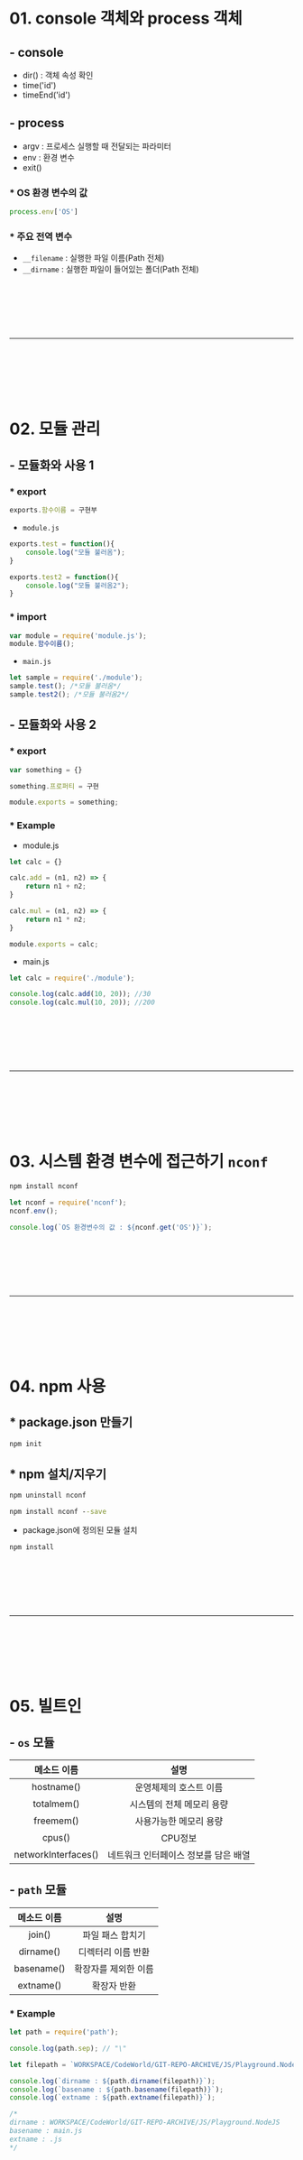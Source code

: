 # 01. console 객체와 process 객체

## - console

 - dir() : 객체 속성 확인
 - time('id')
 - timeEnd('id')

## - process

 - argv : 프로세스 실행할 때 전달되는 파라미터
 - env : 환경 변수
 - exit()

### * OS 환경 변수의 값
```js
process.env['OS']
```
### * 주요 전역 변수

 - `__filename` : 실행한 파일 이름(Path 전체)
 - `__dirname` : 실행한 파일이 들어있는 폴더(Path 전체)

<br><br><br><br><br>
<hr>
<br><br><br><br><br>



# 02. 모듈 관리

## - 모듈화와 사용 1

### * export
```js
exports.함수이름 = 구현부
```
 - `module.js`
```js
exports.test = function(){
    console.log("모듈 불러옴");
}

exports.test2 = function(){
    console.log("모듈 불러옴2");
}
```

### * import
```js
var module = require('module.js');
module.함수이름();
```
 - `main.js`

```js
let sample = require('./module');
sample.test(); /*모듈 불러옴*/
sample.test2(); /*모듈 불러옴2*/
```

## - 모듈화와 사용 2

### * export
```js
var something = {}

something.프로퍼티 = 구현

module.exports = something;
```

### * Example

 - module.js
```js
let calc = {}

calc.add = (n1, n2) => {
    return n1 + n2;
}

calc.mul = (n1, n2) => {
    return n1 * n2;
}

module.exports = calc;
```


 - main.js
```js
let calc = require('./module');

console.log(calc.add(10, 20)); //30
console.log(calc.mul(10, 20)); //200
```

<br><br><br><br><br>
<hr>
<br><br><br><br><br>

# 03. 시스템 환경 변수에 접근하기 `nconf`

```cmd
npm install nconf
```

```js
let nconf = require('nconf');
nconf.env();

console.log(`OS 환경변수의 값 : ${nconf.get('OS')}`);
```

<br><br><br><br><br>
<hr>
<br><br><br><br><br>

# 04. npm 사용

## * package.json 만들기

```cmd
npm init
```

## * npm 설치/지우기

```cmd
npm uninstall nconf
```

```cmd
npm install nconf --save
```

 - package.json에 정의된 모듈 설치
```cmd
npm install
```


<br><br><br><br><br>
<hr>
<br><br><br><br><br>

# 05. 빌트인

## - `os` 모듈

| 메소드 이름 | 설명 |
|:---:|:---:|
|hostname()| 운영체제의 호스트 이름|
|totalmem()| 시스템의 전체 메모리 용량|
|freemem()| 사용가능한 메모리 용량|
|cpus()|CPU정보|
|networkInterfaces()| 네트워크 인터페이스 정보를 담은 배열|

## - `path` 모듈

| 메소드 이름 | 설명 |
|:---:|:---:|
|join()| 파일 패스 합치기|
|dirname()| 디렉터리 이름 반환|
|basename()| 확장자를 제외한 이름 |
|extname()| 확장자 반환|

### * Example

```js
let path = require('path');

console.log(path.sep); // "\"

let filepath = `WORKSPACE/CodeWorld/GIT-REPO-ARCHIVE/JS/Playground.NodeJS/main.js`

console.log(`dirname : ${path.dirname(filepath)}`);
console.log(`basename : ${path.basename(filepath)}`);
console.log(`extname : ${path.extname(filepath)}`);

/* 
dirname : WORKSPACE/CodeWorld/GIT-REPO-ARCHIVE/JS/Playground.NodeJS
basename : main.js
extname : .js
*/
```


<br><br><br><br><br>
<hr>
<br><br><br><br><br>

# 06. 노드 기본 기능

## - 주소 다루기

### * url 모듈 & querystring 모듈

#### url 모듈

 - `parse()` : 주소 문자열 -> URL 객체
 - `format()` : URL 객체 -> 주소 문자열

#### querystring 모듈

 - `parse()` : 문자열 -> Parameter 객체
 - `stringify()` : Parameter -> 문자열

```js
let url = require('url');
let queryString = require('querystring');

let strUrl = 'https://search.naver.com/search.naver?where=nexearch&sm=top_hty&fbm=1&ie=utf8&query=node.js';

let urlObj = url.parse(strUrl); //deprecated
console.log(strUrl); //https://search.naver.com/search.naver?where=nexearch&sm=top_hty&fbm=1&ie=utf8&query=node.js 
let param = queryString.parse(urlObj.query); //Parameter 객체
console.log(param);
/* 
{
  where: 'nexearch',
  sm: 'top_hty',
  fbm: '1',
  ie: 'utf8',
  query: 'node.js'
}
*/
```



## - 이벤트 처리
 
### * process.
 - `on(event, listener)`
 - `once(event, listener)` : 한번 실행후 자동으로 제거됨
 - `removeListener(event, listener)`
 - `emit(eventName, parameter)` : 사용자 정의 이벤트

```js
process.on('exit', function(){
    console.log('exit 이벤트 발생');
})

process.exit();
```

### * 이벤트 모듈화

process 객체를 이용하여 이벤트를 다루면 이름이 충돌될 수도 있다.
 
 - `module.js`

```js
let util = require('util'); //상속 기능 사용을 위해
let EventEmitter = require('events').EventEmitter //이벤트 리스터 함수들은 이걸 상속받음

let EventObj = function(){

    let that = this;

    that.on("myEvent", function(a, b){
        console.log(`myEvent 발생 : ${a}, ${b}`);
    });
    
};

util.inherits(EventObj, EventEmitter);

module.exports = EventObj;
module.exports.title = "이벤트 테스트";
```

 - `main.js`

```js
let EventObj = require('./module');

console.log(EventObj.title); //이벤트 테스트
new EventObj().emit('myEvent',10,20); //myEvent 발생 : 10, 20
```

## - 파일 다루기

### * fs 모듈

 - `readFile(filename, [encoding], [callback])`
 - `readFileSync(filename, [encoding])`
 - `writeFile(filename, data, encoding='utf8', [callback])`
 - `writeFileSync(filename, data, encoding='utf8')`


#### 파일 쓰기
```js
let fs = require('fs');
let path = require('path');

let fileName = "myFile.txt"

fs.writeFile(
    path.join(__dirname,fileName),
    "This is my file~",
    function(err){
        if(err){
            console.log("Error : " + err);
        }

        console.log(`${fileName} 쓰기 완료`);
    }
);
```

#### 파일 읽기

```js
let fs = require('fs');
let path = require('path');

let fileName = "myFile.txt"

fs.readFile(
    path.join(__dirname,fileName),
    function(err, data){
        if(err){
            console.log("Error : " + err);
        }

        console.log(data.toString()); //This is my file~
        console.log(`${fileName} 읽기 완료`);
    }
);
```

### * 스트림

```js
let fs = require('fs');
let path = require('path');

let infilePath = path.join(__dirname,"myFile.txt");
let outfilePath = path.join(__dirname,"myFile2.txt");

let infile = fs.createReadStream(infilePath, {flags:'r'});
let outfile = fs.createWriteStream(outfilePath, {flags:'w'});

infile.on('data',function(data){
    console.log(`읽은 데이터 ${data}`);
    outfile.write(data);
})

infile.on('end',function(){
    console.log("파일 읽기 종료");
    outfile.end(()=>console.log("파일 쓰기 종료"));
})

/* 
읽은 데이터 This is my file~
파일 읽기 종료
파일 쓰기 종료
*/
```

<br><br><br><br><br>
<hr>
<br><br><br><br><br>

# 07. 웹 서버 기본

## - 기본 틀

```js
let http = require('http');

let server = http.createServer();

let port = 3000;

server.listen(port, function(){
    console.log("서버 시작");
})

server.on('connection', function(socket){
    console.log(socket);
})

server.on('request', function(req,res){
    console.log(req);

    res.writeHead(200, {"Content-Type":"text/html;charset=utf-8"});
    res.write('<!DOCTYPE html>');
    res.write('<html>');
    res.write('<body>');
    res.write('<h1>Hello World</h1>');
    res.write('<body>');
    res.write('</body>');
    res.write('</html>');
    res.end();
})
```

## - Expess.js 적용

### * request --> middleware --> router --> response

```cmd
npm install --save express
```
```cmd
npm show express version
```
 - `app.js`
```js
const express = require('express')
const app = express()
const port = 3000

app.get('/', (req, res) => {
  res.send('Hello World!')
})

app.listen(port, () => {
  console.log(`Example app listening at http://localhost:${port}`)
})
```
### * 메서드와 속성

#### 메서드
 - set() : 서버 설정 setter
 - get() : 서버 설정 getter
 - use() : 미들웨어

#### 속성
 - env : 서버 모드를 설정
 - views : 뷰들이 들어 있는 폴더 또는 폴더 배열 설정
 - view engine : 디폴트로 사용할 뷰 엔진 설정

### * Routing 메서드

```js
const express = require('express')
const app = express()
const port = 3000

app.get('/', function (req, res) {
  res.send('Hello World!');
});


app.post('/', function (req, res) {
  res.send('Got a POST request');
});


app.put('/user', function (req, res) {
  res.send('Got a PUT request at /user');
});


app.delete('/user', function (req, res) {
  res.send('Got a DELETE request at /user');
});

app.listen(port, () => {
  console.log(`Example app listening at http://localhost:${port}`)
})
```

#### URL 파라미터

```js
const express = require('express');
const app = express();
const port = 3000;

app.get('/users/:userId/books/:bookId', function (req, res) {
    res.send(req.params)
})

app.listen(port, () => {
  console.log(`Example app listening at http://localhost:${port}`)
})
```

접속 : `http://localhost:3000/users/rhie/books/nodejs`

접속 결과
```json
{"userId":"rhie","bookId":"nodejs"}
```

#### Routing 핸들러 콜백 함수 활용

```js
const express = require('express')
const app = express()
const port = 3000

app.get('/cbchain', function(req,res,next){
  console.log('CB0');
  next();
}, function(req,res,next){
  console.log('CB1');
  next();
},function(req,res){
  res.send('Hello from C!');
});

app.listen(port, () => {
  console.log(`Example app listening at http://localhost:${port}`)
})
```

#### Routing 핸들러 콜백 함수 배열 적용

```js
const express = require('express')
const app = express()
const port = 3000

var cb0 = function (req, res, next) {
  console.log('CB0');
  next();
}

var cb1 = function (req, res, next) {
  console.log('CB1');
  next();
}

var cb2 = function (req, res) {
  res.send('Hello from C!');
}

app.get('/cbchain', [cb0, cb1, cb2]);


app.listen(port, () => {
  console.log(`Example app listening at http://localhost:${port}`)
})
```
### * Response 메서드

|Method|Description|
|:---:|:---:|
|res.download()|	Prompt a file to be downloaded.|
|res.end()|	End the response process.|
|res.json()|	Send a JSON response.|
|res.jsonp()|	Send a JSON response with JSONP support.|
|res.redirect()|	Redirect a request.|
|res.render()|	Render a view template.|
|res.send()|	Send a response of various types.|
|res.sendFile()|	Send a file as an octet stream.|
|res.sendStatus()|	Set the response status code and send its string representation as the response body.|


## - Expess.js 미들웨어

### * 미들웨어 기본 사용법

```js
const express = require('express')
const app = express()
const port = 3000

app.use((req, res, next)=>{
    console.log("첫번째 미들웨어");
    req.name = "RHIE";
    next();
})

app.use((req, res, next)=>{
    console.log("두번째 미들웨어");
    next();
})

app.get('/', (req, res) => {
    res.send(`Hello World! ${req.name}`)
})
  
app.listen(port, () => {
  console.log(`Example app listening at http://localhost:${port}`)
})
```



### * 웹문서

 - `public/index.html`

```html
<!DOCTYPE html>
<html lang="en">
<head>
    <meta charset="UTF-8">
    <meta http-equiv="X-UA-Compatible" content="IE=edge">
    <meta name="viewport" content="width=device-width, initial-scale=1.0">
    <link rel="stylesheet" href="/static/css/style.css">
    <title>Document</title>
</head>
<body>
    <h1>Hello World</h1>
    <script src="/static/js/script.js"></script>
</body>
</html>
```
 - `public/css/style.css`
```css
h1{
  color : red;  
}
```
 - `public/js/script.js`

```js
console.log("자바스크립트 로딩 완료");
```

 - `main.js` || `app.js`
 
접속 : `localhost:3000/static/index.html`

```js
const express = require('express')
const path = require('path');
const app = express();
const port = 3000;

app.use('/static', express.static(path.join(__dirname, 'public')))


app.get('/', (req, res) => {
    res.send(`Hello World!`)
})

app.listen(port, () => {
  console.log(`Example app listening at http://localhost:${port}`)
})
```
### * Router 객체 사용하기

 - `bird.js`

```js
var express = require('express')
var router = express.Router()

// middleware that is specific to this router
router.use(function timeLog (req, res, next) {
  console.log('Time: ', Date.now())
  next()
})
// define the home page route
router.get('/', function (req, res) {
  res.send('Birds home page')
})
// define the about route
router.get('/about', function (req, res) {
  res.send('About birds')
})

module.exports = router
```

 - `app.js`

접속 : `http://localhost:3000/bird`<br>
접속 : `http://localhost:3000/bird/about`

```js
const express = require('express');
const bird = require('./bird');
const app = express();
const port = 3000;

app.use('/bird', bird)

app.listen(port, () => {
  console.log(`Example app listening at http://localhost:${port}`)
})
```

## - Expess.js 미들웨어 활용

### * 에러 처리

```js
const express = require('express');
const app = express();
const port = 3000;

app.get('/', (req, res) => {
    res.send(`Hello World!`)
})

app.all('*', (req,res)=>{
  res.status(404).send("<h1>페이지 없음</h1>");
})

app.listen(port, () => {
  console.log(`Example app listening at http://localhost:${port}`)
})
```

### * 쿠키 처리 (클라이언트)

```js
const express = require('express');
const app = express();
const cookieParser = require('cookie-parser');
const port = 3000;

app.use(cookieParser());

app.get('/setCookie', (req, res) => {
  res.cookie('member', {
    id : 'quoti',
    name : 'rhie',
    authorized : true
  })

  res.send("<h3>쿠키 설정 완료</h3>")
})

app.get('/getCookie', (req, res) => {
  res.send(req.cookies);
})

app.all('*', (req,res)=>{
  res.status(404).send("<h1>페이지 없음</h1>");
})

app.listen(port, () => {
  console.log(`Example app listening at http://localhost:${port}`)
})
```

### * 세션 처리 (서버)

세션을 사용할 때는 쿠키도 같이 사용함으로 `cookie-parser`필요

`connect.sid`


쿠키 내의 클라이언트에 세션 식별자 만 저장하고 일반적으로 데이터베이스의 서버에 세션 데이터를 저장

```js
const express = require('express');
const app = express();
const cookieParser = require('cookie-parser');
const expressSession = require('express-session');
const port = 3000;

app.use(cookieParser());
app.use(expressSession({
  secret:"my secret key",
  resave: true,
  saveUninitialized: true
}))

app.get('/setCookie', (req, res) => {
  res.cookie('member', {
    id : 'quoti',
    name : 'rhie',
    authorized : true
  })

  res.send("<h3>쿠키 설정 완료</h3>")
})

app.get('/getCookie', (req, res) => {
  res.send(req.cookies);
})

app.get('/login', (req, res) => {
  
  console.log("::: /login 접근 :::");

  if(req.session.user){
    console.log(req.cookies)
    console.log(req.session.user);
    res.send("<h3>이미 로그인됨</h3>");
  }else{
    req.session.user = {
      id : 'rob',
      name : 'brian',
      authorized: true
    }
    console.log(req.cookies);
    console.log(req.session.user);
    res.send(req.session.user);
  }


})

app.get('/check', (req, res) => {

  console.log("::: /check 접근 :::");

  if(req.session.user){
    console.log(req.cookies)
    console.log(req.session.user);
    res.send("<h3>권한 있음</h3>");
  }else{
    console.log(req.cookies)
    console.log(req.session.user);
    res.send("<h3>권한 없음</h3>");
  }
  
})

app.all('*', (req,res)=>{
  res.status(404).send("<h1>페이지 없음</h1>");
})

app.listen(port, () => {
  console.log(`Example app listening at http://localhost:${port}`)
})
```

### * Multipart 처리

#### # multer

 - `index.html`

```html
<!DOCTYPE html>
<html lang="en">

<head>
  <meta charset="UTF-8">
  <meta http-equiv="X-UA-Compatible" content="IE=edge">
  <meta name="viewport" content="width=device-width, initial-scale=1.0">
  <link rel="stylesheet" href="/static/css/style.css">
  <title>Document</title>
</head>

<body>
  <h1>Hello World</h1>

  <form action="/stats" enctype="multipart/form-data" method="post">
    <div class="form-group">
      <input type="file" class="form-control-file" name="uploaded_file">
      <input type="text" class="form-control" placeholder="Number of speakers" name="nspeakers">
      <input type="submit" value="Get me the stats!" class="btn btn-default">
    </div>
  </form>
  <script src="/static/js/script.js"></script>
</body>

</html>
```

 - `app.js`

```js

```